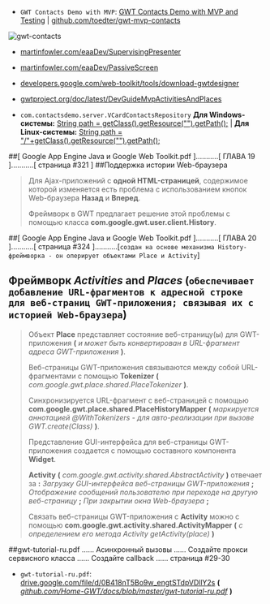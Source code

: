 * `GWT Contacts Demo with MVP`: [GWT Contacts Demo with MVP and Testing](http://toedter.com/2012/01/16/gwt-contacts-demo-with-mvp-and-testing/) | [github.com/toedter/gwt-mvp-contacts](https://github.com/toedter/gwt-mvp-contacts)

![gwt-contacts](http://www.toedter.com/wp-content/uploads/2012/01/gwt-contacts.png)

* [martinfowler.com/eaaDev/SupervisingPresenter](http://www.martinfowler.com/eaaDev/SupervisingPresenter.html)
* [martinfowler.com/eaaDev/PassiveScreen](http://www.martinfowler.com/eaaDev/PassiveScreen.html)
* [developers.google.com/web-toolkit/tools/download-gwtdesigner](https://developers.google.com/web-toolkit/tools/download-gwtdesigner?csw=1)
* [gwtproject.org/doc/latest/DevGuideMvpActivitiesAndPlaces](http://www.gwtproject.org/doc/latest/DevGuideMvpActivitiesAndPlaces.html)

* `com.contactsdemo.server.VCardContactsRepository` **Для Windows-системы:** [String path = getClass().getResource("").getPath();](#) | **Для Linux-системы:** [String path = "/"+getClass().getResource("").getPath();](#)


##[ Google App Engine Java и Google Web Toolkit.pdf ]...........[ ГЛАВА 19 ]...........[ страница #321 ]
##Поддержка истории Web-браузера
> Для Ajax-приложений с **одной HTML-страницей**, содержимое которой изменяется есть проблема с использованием кнопок Web-браузера **Назад** и **Вперед**.
>
> Фреймворк в GWT предлагает решение этой проблемы с помощью класса **com.google.gwt.user.client.History**.

##[ Google App Engine Java и Google Web Toolkit.pdf ]...........[ ГЛАВА 20 ]...........[ страница #324 ]...........[`создан на основе механизма History-фреймворка - он оперирует объектами Place и Activity`]
## Фреймворк *Activities* and *Places* (`обеспечивает добавление URL-фрагментов к адресной строке для веб-страниц GWT-приложения; связывая их с историей Web-браузера`)
> Объект **Place** представляет состояние веб-страницу(ы) для GWT-приложения **(** *и может быть конвертирован в URL-фрагмент адреса GWT-приложения* **)**.
>
> Веб-страницы GWT-приложения связываются между собой URL-фрагментами с помощью **Tokenizer** **(** *com.google.gwt.place.shared.PlaceTokenizer* **)**.
>
> Синхронизируется URL-фрагмент с веб-страницей с помощью **com.google.gwt.place.shared.PlaceHistoryMapper** **(** *маркируется аннотацией @WithTokenizers - для авто-реализации при вызове GWT.create(Class)* **)**.
>
> Представление GUI-интерфейса для веб-страницы GWT-приложения создается с помощью составного компонента **Widget**.
>
> **Activity** **(** *com.google.gwt.activity.shared.AbstractActivity* **)** отвечает за **:** *Загрузку GUI-интерфейса веб-страницы GWT-приложения* **;** *Отображение сообщений пользователю при переходе на другую веб-страницу* **;** *При закрытии окна Web-браузера* **;**
>
> Связать веб-страницы GWT-приложения с **Activity** можно с помощью **com.google.gwt.activity.shared.ActivityMapper** **(** *с определением его метода Activity getActivity(place)* **)**

##gwt-tutorial-ru.pdf ...... Асинхронный вызовы ...... Создайте прокси сервисного класса ...... Создайте callback ...... страница #29-30
* `gwt-tutorial-ru.pdf`: [drive.google.com/file/d/0B418nT5Bo9w_engtSTdpVDllY2s](https://drive.google.com/file/d/0B418nT5Bo9w_engtSTdpVDllY2s/view) **(** *[github.com/Home-GWT/docs/blob/master/gwt-tutorial-ru.pdf](https://github.com/Home-GWT/docs/blob/master/gwt-tutorial-ru.pdf)* **)**
